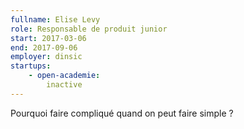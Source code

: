 ```yaml
---
fullname: Elise Levy
role: Responsable de produit junior
start: 2017-03-06
end: 2017-09-06
employer: dinsic
startups:
    - open-academie:
        inactive
---
```


Pourquoi faire compliqué quand on peut faire simple ?
